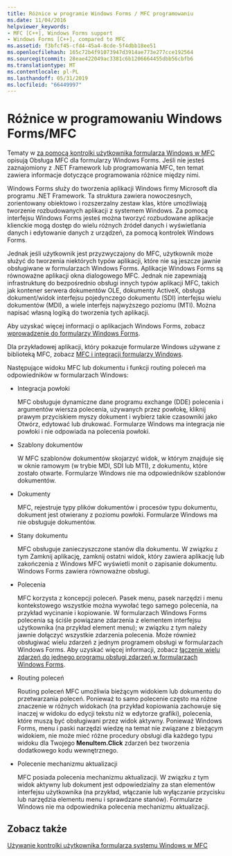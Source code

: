 ```yaml
---
title: Różnice w programie Windows Forms / MFC programowaniu
ms.date: 11/04/2016
helpviewer_keywords:
- MFC [C++], Windows Forms support
- Windows Forms [C++], compared to MFC
ms.assetid: f3bfcf45-cfd4-45a4-8cde-5f4dbb18ee51
ms.openlocfilehash: 165c72b4f91073947d3914ae773e277cce192564
ms.sourcegitcommit: 28eae422049ac3381c6b1206664455dbb56cbfb6
ms.translationtype: MT
ms.contentlocale: pl-PL
ms.lasthandoff: 05/31/2019
ms.locfileid: "66449997"
---
```

# <a name="windows-formsmfc-programming-differences"></a>Różnice w programowaniu Windows Forms/MFC

Tematy w [za pomocą kontrolki użytkownika formularza Windows w MFC](../dotnet/using-a-windows-form-user-control-in-mfc.md) opisują Obsługa MFC dla formularzy Windows Forms. Jeśli nie jesteś zaznajomiony z .NET Framework lub programowania MFC, ten temat zawiera informacje dotyczące programowania różnice między nimi.

Windows Forms służy do tworzenia aplikacji Windows firmy Microsoft dla programu .NET Framework. Ta struktura zawiera nowoczesnych, zorientowany obiektowo i rozszerzalny zestaw klas, które umożliwiają tworzenie rozbudowanych aplikacji z systemem Windows. Za pomocą interfejsu Windows Forms jesteś można tworzyć rozbudowane aplikacje klienckie mogą dostęp do wielu różnych źródeł danych i wyświetlania danych i edytowanie danych z urządzeń, za pomocą kontrolek Windows Forms.

Jednak jeśli użytkownik jest przyzwyczajony do MFC, użytkownik może służyć do tworzenia niektórych typów aplikacji, które nie są jeszcze jawnie obsługiwane w formularzach Windows Forms. Aplikacje Windows Forms są równoważne aplikacji okna dialogowego MFC. Jednak nie zapewniają infrastrukturę do bezpośrednio obsługi innych typów aplikacji MFC, takich jak kontener serwera dokumentów OLE, dokumenty ActiveX, obsługa dokument/widok interfejsu pojedynczego dokumentu (SDI) interfejsu wielu dokumentów (MDI), a wiele interfejs najwyższego poziomu (MTI). Można napisać własną logiką do tworzenia tych aplikacji.

Aby uzyskać więcej informacji o aplikacjach Windows Forms, zobacz [wprowadzenie do formularzy Windows Forms](/dotnet/framework/winforms/windows-forms-overview).

Dla przykładowej aplikacji, który pokazuje formularze Windows używane z biblioteką MFC, zobacz [MFC i integracji formularzy Windows](https://www.microsoft.com/downloads/details.aspx?FamilyID=987021bc-e575-4fe3-baa9-15aa50b0f599&displaylang=en).

Następujące widoku MFC lub dokumentu i funkcji routing poleceń ma odpowiedników w formularzach Windows:

- Integracja powłoki

   MFC obsługuje dynamiczne dane programu exchange (DDE) polecenia i argumentów wiersza polecenia, używanych przez powłokę, kliknij prawym przyciskiem myszy dokument i wybierz takie czasowniki jako Otwórz, edytować lub drukować. Formularze Windows ma integracja nie powłoki i nie odpowiada na polecenia powłoki.

- Szablony dokumentów

   W MFC szablonów dokumentów skojarzyć widok, w którym znajduje się w oknie ramowym (w trybie MDI, SDI lub MTI), z dokumentu, które zostało otwarte. Formularze Windows nie ma odpowiedników szablonów dokumentów.

- Dokumenty

   MFC, rejestruje typy plików dokumentów i procesów typu dokumentu, dokument jest otwierany z poziomu powłoki. Formularze Windows ma nie obsługuje dokumentów.

- Stany dokumentu

   MFC obsługuje zanieczyszczone stanów dla dokumentu. W związku z tym Zamknij aplikację, zamknij ostatni widok, który zawiera aplikację lub zakończenia z Windows MFC wyświetli monit o zapisanie dokumentu. Windows Forms zawiera równoważne obsługi.

- Polecenia

   MFC korzysta z koncepcji poleceń. Pasek menu, pasek narzędzi i menu kontekstowego wszystkie można wywołać tego samego polecenia, na przykład wycinanie i kopiowanie. W formularzach Windows Forms polecenia są ściśle powiązane zdarzenia z elementem interfejsu użytkownika (na przykład element menu); w związku z tym należy jawnie dołączyć wszystkie zdarzenia polecenia. Może również obsługiwać wielu zdarzeń z jednym programem obsługi w formularzach Windows Forms. Aby uzyskać więcej informacji, zobacz [łączenie wielu zdarzeń do jednego programu obsługi zdarzeń w formularzach Windows Forms](/dotnet/framework/winforms/how-to-connect-multiple-events-to-a-single-event-handler-in-windows-forms).

- Routing poleceń

   Routing poleceń MFC umożliwia bieżącym widokiem lub dokumentu do przetwarzania poleceń. Ponieważ to samo polecenie często ma różne znaczenie w różnych widokach (na przykład kopiowania zachowuje się inaczej w widoku do edycji tekstu niż w edytorze grafiki), polecenia, które muszą być obsługiwani przez widok aktywny. Ponieważ Windows Forms, menu i paski narzędzi wiedzę na temat nie związane z bieżącym widokiem, nie może mieć różne procedury obsługi dla każdego typu widoku dla Twojego **MenuItem.Click** zdarzeń bez tworzenia dodatkowego kodu wewnętrznego.

- Polecenie mechanizmu aktualizacji

   MFC posiada polecenia mechanizmu aktualizacji. W związku z tym widok aktywny lub dokument jest odpowiedzialny za stan elementów interfejsu użytkownika (na przykład, włączanie lub wyłączanie przycisku lub narzędzia elementu menu i sprawdzane stanów). Formularze Windows nie ma odpowiednika polecenia mechanizmu aktualizacji.

## <a name="see-also"></a>Zobacz także

[Używanie kontrolki użytkownika formularza systemu Windows w MFC](../dotnet/using-a-windows-form-user-control-in-mfc.md)
